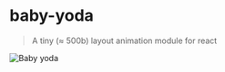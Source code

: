 # baby-yoda

> A tiny (≈ 500b) layout animation module for react

![Baby yoda](https://media.giphy.com/media/AcfTF7tyikWyroP0x7/giphy.gif)
